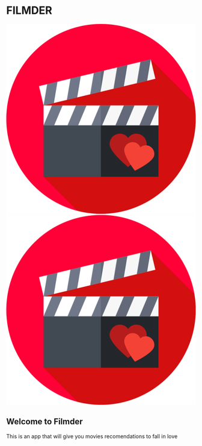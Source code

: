 # FILMDER

![Filmder logo](./Filmder.svg)
<img src="./Filmder.svg">

## Welcome to Filmder

This is an app that will give you movies recomendations to fall in love
